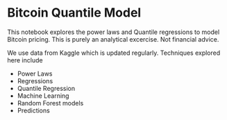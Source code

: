 # Bitcoin Quantile Model

This notebook explores the power laws and Quantile regressions to model Bitcoin pricing. This is purely an analytical excercise. Not financial advice. 

We use data from Kaggle which is updated regularly. Techniques explored here include

- Power Laws
- Regressions
- Quantile Regression
- Machine Learning
- Random Forest models
- Predictions